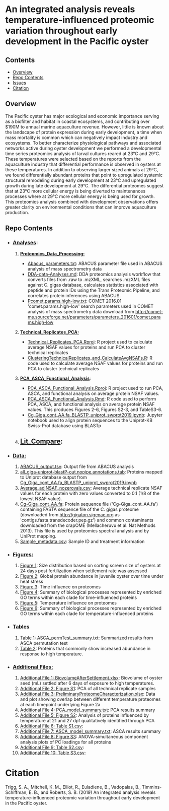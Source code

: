 # An integrated analysis reveals temperature-influenced proteomic variation throughout early development in the Pacific oyster



## Contents

- [Overview](#overview)
- [Repo Contents](#repo-contents)
- [Issues](https://github.com/shellytrigg/paper-OysterSeed-TimeXTemp/issues)
- [Citation](#citation)

## Overview
The Pacific oyster has major ecological and economic importance serving as a biofilter and habitat in coastal ecosystems, and contributing over $190M to annual marine aquaculture revenue. However, little is known about the landscape of protein expression during early development, a time when mass mortality is common which can negatively impact industry and ecosystems. To better characterize physiological pathways and associated networks active during oyster development we performed a developmental time series proteomics analysis of larval cultures reared at 23°C and 29°C. These temperatures were selected based on the reports from the aquaculture industry that differential performance is observed in oysters at these temperatures. In addition to observing larger sized animals at 29°C, we found differentially abundant proteins that point to upregulated systemic structural remodeling during early development at 23°C and upregulated growth during late development at 29°C. The differential proteomes suggest that at 23°C more cellular energy is being diverted to maintenances processes where at 29°C more cellular energy is being used for growth. This proteomics analysis combined with development observations offers greater clarity on environmental conditions that can improve aquaculture production.

## Repo Contents

- ### [Analyses]():
	1. [**Proteomics\_Data\_Processing:**](https://github.com/shellytrigg/paper-OysterSeed-TimeXTemp/tree/master/Analyses/Proteomics_Data_Processing)
		- [Abacus_parameters.txt](https://github.com/shellytrigg/paper-OysterSeed-TimeXTemp/tree/master/Analyses/Proteomics_Data_Processing/Abacus_parameters.txt):  ABACUS parameter file used in ABACUS analysis of mass spectrometry data
		- [DDA-data-Analyses.md](https://github.com/shellytrigg/paper-OysterSeed-TimeXTemp/tree/master/Analyses/Proteomics_Data_Processing/DDA-data-Analyses.md):  DDA proteomics analysis workflow that converts files from .raw to .mzXML, searches .mzXML files against C. gigas database, calculates statistics associated with peptide and protein IDs using the Trans Proteomic Pipeline, and correlates protein inferences using ABACUS.  
		- [Pcomet.params.high-low.txt](https://github.com/shellytrigg/paper-OysterSeed-TimeXTemp/tree/master/Analyses/Proteomics_Data_Processing/Pcomet.params.high-low.txt):  COMET 2016.01 'comet.params.high-low' search parameters used in COMET analysis of mass spectrometry data download from http://comet-ms.sourceforge.net/parameters/parameters_201601/comet.params.high-low
		
	2. [**Technical\_Replicates\_PCA:**](https://github.com/shellytrigg/paper-OysterSeed-TimeXTemp/tree/master/Analyses/Technical_Replicates_PCA)
		- [Technical\_Replicates\_PCA.Rproj](https://github.com/shellytrigg/paper-OysterSeed-TimeXTemp/blob/master/Analyses/Technical_Replicates_PCA/Technical_Replicates_PCA.Rproj): R project used to calculate average NSAF values for proteins and run PCA to cluster technical replicates
		- [ClusteringTechnicalReplicates\_and_CalculateAvgNSAFs.R](https://github.com/shellytrigg/paper-OysterSeed-TimeXTemp/blob/master/Analyses/Technical_Replicates_PCA/ClusteringTechnicalReplicates_and_CalculateAvgNSAFs.Rmd): R code used to calculate average NSAF values for proteins and run PCA to cluster technical replicates
	
	3. [**PCA\_ASCA\_Functional\_Analysis**](https://github.com/shellytrigg/paper-OysterSeed-TimeXTemp/tree/master/Analyses/PCA_ASCA_Functional_Analysis):
		- [PCA\_ASCA\_Functional\_Analysis.Rproj](https://github.com/shellytrigg/paper-OysterSeed-TimeXTemp/blob/master/Analyses/PCA_ASCA_Functional_Analysis/PCA_ASCA_Functional_Analysis.Rproj): R project used to run PCA, ASCA, and functional analysis on average protein NSAF values. 
		- [PCA\_ASCA\_Functional\_Analysis.Rmd](https://github.com/shellytrigg/paper-OysterSeed-TimeXTemp/blob/master/Analyses/PCA_ASCA_Functional_Analysis/PCA_ASCA_Functional_Analysis.Rmd): R code used to perform PCA, ASCA, and functional analysis on average protein NSAF values. This produces Figures 2-6, Figures S2-3, and TableS3-6.
		- [Cg\_Giga\_cont\_AA.fa\_BLASTP\_uniprot\_swprot2019.ipynb](https://github.com/shellytrigg/paper-OysterSeed-TimeXTemp/blob/master/Analyses/PCA_ASCA_Functional_Analysis/Cg_Giga_cont_AA.fa_BLASTP_uniprot_swprot2019.ipynb):  Jupyter notebook used to align protein sequences to the Uniprot-KB Swiss-Prot database using BLASTp 
	
	4. [Lit_Compare](https://github.com/shellytrigg/paper-OysterSeed-TimeXTemp/blob/master/Analyses/Lit_Compare):
		- 
	
- ### [Data:](https://github.com/shellytrigg/paper-OysterSeed-TimeXTemp/tree/master/Data) 
	1. [ABACUS\_output.tsv](https://github.com/shellytrigg/paper-OysterSeed-TimeXTemp/blob/master/Data/Abacus_output.tsv):  Output file from ABACUS analysis  
	2. [all_giga-uniprot-blastP-out.nopipe.annotations.tab](https://github.com/shellytrigg/paper-OysterSeed-TimeXTemp/blob/master/Data/all_giga-uniprot-blastP-out.nopipe.annotations.tab): Proteins mapped to Uniprot database output from [Cg\_Giga\_cont\_AA.fa\_BLASTP\_uniprot\_swprot2019.ipynb](https://github.com/shellytrigg/paper-OysterSeed-TimeXTemp/blob/master/Analyses/PCA_ASCA_Functional_Analysis/Cg_Giga_cont_AA.fa_BLASTP_uniprot_swprot2019.ipynb)
	3. [Average\_adjNSAF\_nozerovals.csv](https://github.com/shellytrigg/paper-OysterSeed-TimeXTemp/blob/master/Data/Average_adjNSAF_nozerovals.csv):  Average technical replicate NSAF values for each protein with zero values converted to 0.1 (1/8 of the lowest NSAF value). 
	4. [Cg\-Giga\_cont\_AA.fa](https://github.com/shellytrigg/paper-OysterSeed-TimeXTemp/blob/master/Data/Cg-Giga_cont_AA.fa):  Protein sequence file ('Cg-Giga\_cont\_AA.fa') containing FASTA sequence file of the C. gigas proteome (downloaded from http://gigaton.sigenae.org as 'contigs.fasta.transdecoder.pep.gz') and common contaminants downloaded from the crapOME (Mellacheruvu et al. Nat Methods 2013). This file is used by proteomics spectral analysis and by UniProt mapping.
	5. [Sample_metadata.csv](https://github.com/shellytrigg/paper-OysterSeed-TimeXTemp/blob/master/Data/Sample_metadata.csv):  Sample ID and treatment information



- ### [Figures:](https://github.com/shellytrigg/paper-OysterSeed-TimeXTemp/tree/master/Figures)
	1. [Figure 1](https://github.com/shellytrigg/paper-OysterSeed-TimeXTemp/blob/master/Figures/MainText/Figure1.jpg): Size distribution based on sorting screen size of oysters at 24 days post fertilization when settlement rate was assessed
	2. [Figure 2](https://github.com/shellytrigg/paper-OysterSeed-TimeXTemp/blob/master/Figures/MainText/Figure2.jpg): Global protein abundance in juvenile oyster over time under heat stress
	3. [Figure 3](https://github.com/shellytrigg/paper-OysterSeed-TimeXTemp/blob/master/Figures/MainText/Figure3.jpg): Time influence on proteomes
	4. [Figure 4](https://github.com/shellytrigg/paper-OysterSeed-TimeXTemp/blob/master/Figures/MainText/Figure4.jpg): Summary of biological processes represented by enriched GO terms within each clade for time-influenced proteins
	5. [Figure 5](https://github.com/shellytrigg/paper-OysterSeed-TimeXTemp/blob/master/Figures/MainText/Figure5.jpg): Temperature influence on proteomes
	6. [Figure 6](https://github.com/shellytrigg/paper-OysterSeed-TimeXTemp/blob/master/Figures/MainText/Figure6.jpg): Summary of biological processes represented by enriched GO terms within each clade for temperature-influenced proteins

- ### [Tables]()
	1. [Table 1: ASCA\_permTest\_summary.txt](https://github.com/shellytrigg/paper-OysterSeed-TimeXTemp/blob/master/Data/ASCA_permTest_summary.txt):  Summarized results from ASCA permutation test
	2. [Table 2](): Proteins that commonly show increased abundance in response to high temperature.


	
- ### [Additional Files:](https://github.com/shellytrigg/paper-OysterSeed-TimeXTemp/tree/master/AdditionalFiles)
	1. [Additional File 1: BiovolumeAfterSettlement.xlsx](https://github.com/shellytrigg/paper-OysterSeed-TimeXTemp/blob/master/AdditionalFiles/BiovolumeAfterSettlement.xlsx):  Biovolume of oyster seed (mL) settled after 6 days of exposure to high temperatures.
	2. [Additional File 2: Figure S1](https://github.com/shellytrigg/paper-OysterSeed-TimeXTemp/blob/master/AdditionalFiles/FigureS1.jpg): PCA of all technical replicate samples
	3. [Additional File 3: PreliminaryProteomeCharacterization.xlsx](https://github.com/shellytrigg/paper-OysterSeed-TimeXTemp/blob/master/AdditionalFiles/PreliminaryProteomeCharacterization.xlsx): Data and plot showing overlap between different temperature proteomes at each timepoint underlying Figure 2a
	4. [Additional File 4: PCA\_model\_summary.txt](https://github.com/shellytrigg/paper-OysterSeed-TimeXTemp/blob/master/AdditionalFiles/PCA_model_summary.txt):  PCA results summary
	5. [Additional File 5: Figure S2](https://github.com/shellytrigg/paper-OysterSeed-TimeXTemp/blob/master/AdditionalFiles/FigureS2.jpg): Analysis of proteins influenced by temperature at 21 and 27 dpf qualitatively identified through PCA
	6. [Additional File 6: Table S1.csv](https://github.com/shellytrigg/paper-OysterSeed-TimeXTemp/blob/master/AdditionalFiles/TableS3.csv): 
	7. [Additional File 7: ASCA\_model\_summary.txt](https://github.com/shellytrigg/paper-OysterSeed-TimeXTemp/blob/master/AdditionalFiles/ASCA_model_summary.txt):  ASCA results summary
	8. [Additional File 8: Figure S3](https://github.com/shellytrigg/paper-OysterSeed-TimeXTemp/blob/master/AdditionalFiles/FigureS3.jpg): ANOVA-simultaneous component analysis plots of PC loadings for all proteins
	9. [Additional File 9: Table S2.csv](https://github.com/shellytrigg/paper-OysterSeed-TimeXTemp/blob/master/AdditionalFiles/TableS2.csv):
	10. [Additional File 10: Table S3.csv](https://github.com/shellytrigg/paper-OysterSeed-TimeXTemp/blob/master/AdditionalFiles/TableS3.csv):



# Citation
Trigg, S. A., Mitchell, K. M., Elliot, R., Euladiene, B., Vadopalas, B., Timmins-Schiffman, E. B., and Roberts, S. B. (2019) An integrated analysis reveals temperature-influenced proteomic variation throughout early development in the Pacific oyster. 
